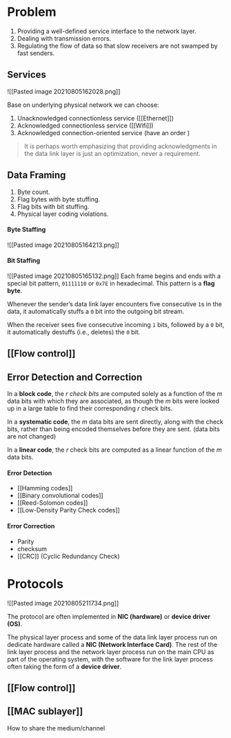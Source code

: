 # Problem

1. Providing a well-defined service interface to the network layer.
2. Dealing with transmission errors.
3. Regulating the flow of data so that slow receivers are not swamped by fast senders.

## Services
![[Pasted image 20210805162028.png]]

Base on underlying physical network we can choose:

1. Unacknowledged connectionless service ([[Ethernet]])
2. Acknowledged connectionless service ([[Wifi]])
3. Acknowledged connection-oriented service (have an order )

> It is perhaps worth emphasizing that providing acknowledgments in the data link layer is just an optimization, never a requirement.

## Data Framing

1. Byte count. 
2. Flag bytes with byte stuffing. 
3. Flag bits with bit stuffing. 
4. Physical layer coding violations.


#### Byte Staffing
![[Pasted image 20210805164213.png]]

#### Bit Staffing

![[Pasted image 20210805165132.png]]
Each frame begins and ends with a special bit pattern, `01111110` or `0x7E` in hexadecimal. This pattern is a **flag byte**.

Whenever the sender’s data link layer encounters five consecutive `1`s in the data, it automatically stuffs a `0` bit into the outgoing bit stream.

When the receiver sees five consecutive incoming `1` bits, followed by a `0` bit, it automatically destuffs (i.e., deletes) the `0` bit.

## [[Flow control]]

## Error Detection and Correction

In a **block code**, the $r$ *check bits* are computed solely as a function of the $m$ data bits with which they are associated, as though the $m$ bits were looked up in a large table to find their corresponding $r$ check bits.

In a **systematic code**, the $m$ data bits are sent directly, along with the check bits, rather than being encoded themselves before they are sent. (data bits are not changed)

In a **linear code**, the $r$ check bits are computed as a linear function of the $m$ data bits.


#### Error Detection

- [[Hamming codes]]
- [[Binary convolutional codes]]
- [[Reed-Solomon codes]]
- [[Low-Density Parity Check codes]]

#### Error Correction

- Parity
- checksum
- [[CRC]] (Cyclic Redundancy Check)



# Protocols

![[Pasted image 20210805211734.png]]

The protocol are often implemented in **NIC (hardware)** or **device driver (OS)**.


The physical layer process and some of the data link layer process run on dedicate hardware called a **NIC (Network Interface Card)**.    The rest of the link layer process and the network layer process run on the main CPU as part of the operating system, with the software for the link layer process often taking the form of a **device driver**.

## [[Flow control]]



## [[MAC sublayer]]

How to share the medium/channel 
